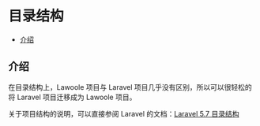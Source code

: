 # 目录结构

- [介绍](#introduction)

<a name="introduction"></a>
## 介绍

在目录结构上，Lawoole 项目与 Laravel 项目几乎没有区别，所以可以很轻松的将 Laravel 项目迁移成为 Lawoole 项目。

关于项目结构的说明，可以直接参阅 Laravel 的文档：[Laravel 5.7 目录结构](https://laravel-china.org/docs/laravel/5.7/structure/2244)
